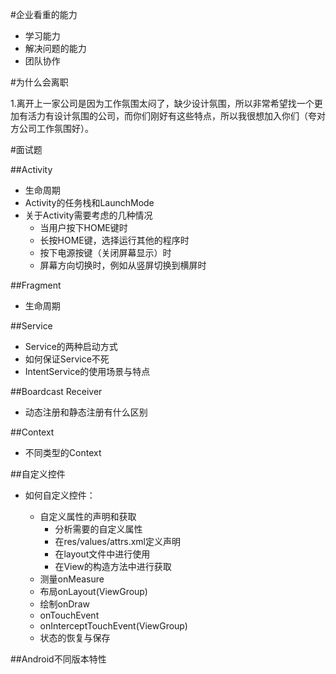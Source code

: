 #企业看重的能力

- 学习能力
- 解决问题的能力
- 团队协作

#为什么会离职

1.离开上一家公司是因为工作氛围太闷了，缺少设计氛围，所以非常希望找一个更加有活力有设计氛围的公司，而你们刚好有这些特点，所以我很想加入你们（夸对方公司工作氛围好）。

#面试题

##Activity
- 生命周期
- Activity的任务栈和LaunchMode
- 关于Activity需要考虑的几种情况
  - 当用户按下HOME键时
  - 长按HOME键，选择运行其他的程序时
  - 按下电源按键（关闭屏幕显示）时
  - 屏幕方向切换时，例如从竖屏切换到横屏时

##Fragment
- 生命周期

##Service
- Service的两种启动方式
- 如何保证Service不死
- IntentService的使用场景与特点

##Boardcast Receiver
- 动态注册和静态注册有什么区别

##Context
- 不同类型的Context

##自定义控件
- 如何自定义控件：

    - 自定义属性的声明和获取
        - 分析需要的自定义属性
        - 在res/values/attrs.xml定义声明
        - 在layout文件中进行使用
        - 在View的构造方法中进行获取
    - 测量onMeasure
    - 布局onLayout(ViewGroup)
    - 绘制onDraw
    - onTouchEvent
    - onInterceptTouchEvent(ViewGroup)
    - 状态的恢复与保存


##Android不同版本特性
